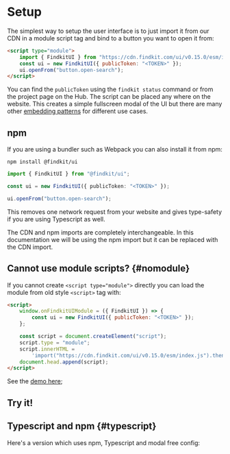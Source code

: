 # Setup

The simplest way to setup the user interface is to just import it from our
CDN in a module script tag and bind to a button you want to open it from:

```html
<script type="module">
	import { FindkitUI } from "https://cdn.findkit.com/ui/v0.15.0/esm/index.js";
	const ui = new FindkitUI({ publicToken: "<TOKEN>" });
	ui.openFrom("button.open-search");
</script>
```

You can find the `publicToken` using the `findkit status` command or from the
project page on the Hub. The script can be placed any where on the website.
This creates a simple fullscreen modal of the UI but there are many other
[embedding patterns](/ui/patterns/embedding/) for different use cases.

## npm

If you are using a bundler such as Webpack you can also install it from npm:

```
npm install @findkit/ui
```

```ts
import { FindkitUI } from "@findkit/ui";

const ui = new FindkitUI({ publicToken: "<TOKEN>" });

ui.openFrom("button.open-search");
```

This removes one network request from your website and gives type-safety if you
are using Typescript as well.

The CDN and npm imports are completely interchangeable. In this documentation
we will be using the npm import but it can be replaced with the CDN import.

## Cannot use module scripts? {#nomodule}

If you cannot create `<script type="module">` directly you can load the module from
old style `<script>` tag with:

```html
<script>
	window.onFindkitUIModule = ({ FindkitUI }) => {
		const ui = new FindkitUI({ publicToken: "<TOKEN>" });
	};

	const script = document.createElement("script");
	script.type = "module";
	script.innerHTML =
		'import("https://cdn.findkit.com/ui/v0.15.0/esm/index.js").then(onFindkitUIModule)';
	document.head.append(script);
</script>
```

See the [demo here](https://jsfiddle.net/6dagn0qy/6/);

## Try it!

<Codesandbox example="static/simple" />

## Typescript and npm {#typescript}

Here's a version which uses npm, Typescript and modal free config:

<Codesandbox example="bundled/typescript" />
